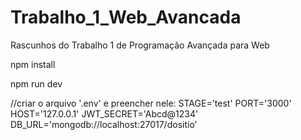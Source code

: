 # Trabalho_1_Web_Avancada
Rascunhos do Trabalho 1 de Programação Avançada para Web

npm install

npm run dev

//criar o arquivo '.env' e preencher nele:
STAGE='test'
PORT='3000'
HOST='127.0.0.1'
JWT_SECRET='Abcd@1234'
DB_URL='mongodb://localhost:27017/dositio'